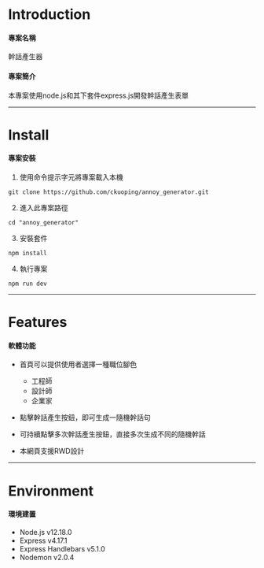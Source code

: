 # Introduction
#### 專案名稱 
幹話產生器
#### 專案簡介
本專案使用node.js和其下套件express.js開發幹話產生表單

___

# Install
#### 專案安裝
1. 使用命令提示字元將專案載入本機
```
git clone https://github.com/ckuoping/annoy_generator.git
```
2. 進入此專案路徑
```
cd "annoy_generator"
```
3. 安裝套件
```
npm install
```
4. 執行專案
```
npm run dev
```
___

# Features
#### 軟體功能
+ 首頁可以提供使用者選擇一種職位腳色
  - 工程師
  - 設計師
  - 企業家

+ 點擊幹話產生按鈕，即可生成一隨機幹話句

+ 可持續點擊多次幹話產生按鈕，直接多次生成不同的隨機幹話
  
+ 本網頁支援RWD設計

___

# Environment
#### 環境建置
+ Node.js v12.18.0
+ Express v4.17.1
+ Express Handlebars v5.1.0
+ Nodemon v2.0.4